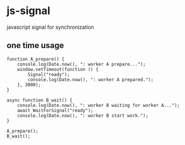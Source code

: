 # js-signal
javascript signal for synchronization

## one time usage

```
function A_prepare() {
    console.log(Date.now(), ": worker A prepare...");
    window.setTimeout(function () {
        Signal("ready");
        console.log(Date.now(), ": worker A prepared.");
    }, 3000);
}

async function B_wait() {
    console.log(Date.now(), ": worker B waiting for worker A...");
    await WaitForSignal("ready");
    console.log(Date.now(), ": worker B start work.");
}

A_prepare();
B_wait();
```
